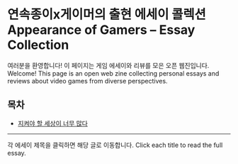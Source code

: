 # 연속종이x게이머의 출현 에세이 콜렉션 Appearance of Gamers – Essay Collection 

여러분을 환영합니다! 이 페이지는 게임 에세이와 리뷰를 모은 오픈 웹진입니다.
Welcome! This page is an open web zine collecting personal essays and reviews about video games from diverse perspectives.

## 목차

- [지켜야 할 세상이 너무 많다](too-many-worlds-to-protect.md)

---

각 에세이 제목을 클릭하면 해당 글로 이동합니다.
Click each title to read the full essay.
